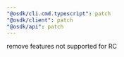 ```yaml
---
"@osdk/cli.cmd.typescript": patch
"@osdk/client": patch
"@osdk/api": patch
---
```


remove features not supported for RC
